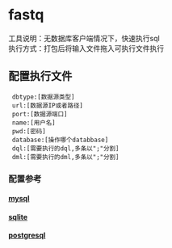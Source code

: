 # fastq
工具说明：无数据库客户端情况下，快速执行sql  
执行方式：打包后将输入文件拖入可执行文件执行

## 配置执行文件
     dbtype:[数据源类型]
     url:[数据源IP或者路径]
     port:[数据源端口]
     name:[用户名]
     pwd:[密码]
     database:[操作哪个databbase]
     dql:[需要执行的dql,多条以";"分割]
     dml:[需要执行的dml,多条以";"分割]
### 配置参考
#### [mysql](https://github.com/FateKFW/fastq/blob/master/demo/mysql.txt)
#### [sqlite](https://github.com/FateKFW/fastq/blob/master/demo/sqlite.txt)
#### [postgresql](https://github.com/FateKFW/fastq/blob/master/demo/pg.txt)
